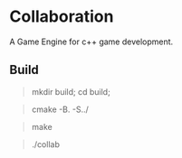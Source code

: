 # Collaboration
A Game Engine for c++ game development.

## Build
>mkdir build; cd build;

>cmake -B. -S../

>make

>./collab
